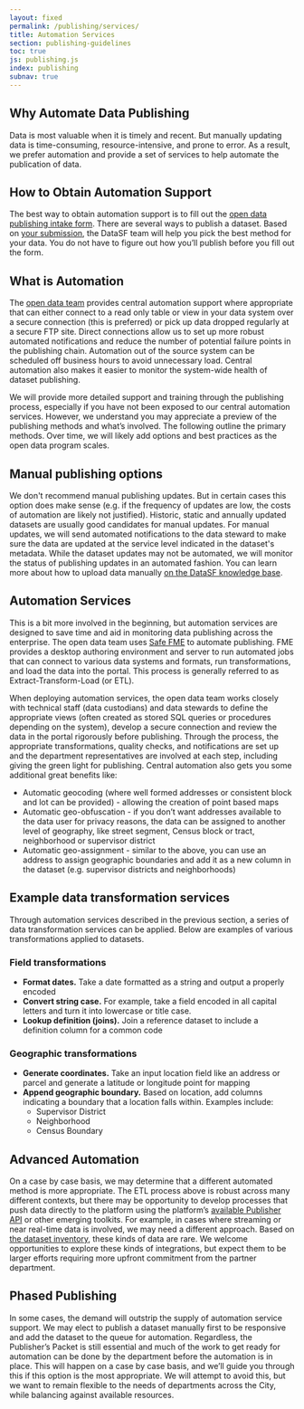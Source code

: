 ```yaml
---
layout: fixed
permalink: /publishing/services/
title: Automation Services
section: publishing-guidelines
toc: true
js: publishing.js
index: publishing
subnav: true
---
```

## Why Automate Data Publishing
Data is most valuable when it is timely and recent. But manually updating data is time-consuming, resource-intensive, and prone to error. As a result, we prefer automation and provide a set of services to help automate the publication of data. 

## How to Obtain Automation Support
The best way to obtain automation support is to fill out the [open data publishing intake form](http://datasf.org/publishing/). There are several ways to publish a dataset. Based on [your submission]({{site.baseurl}}/publishing), the DataSF team will help you pick the best method for your data. You do not have to figure out how you’ll publish before you fill out the form.

## What is Automation
The [open data team](http://datasf.org/about) provides central automation support where appropriate that can either connect to a read only table or view in your data system over a secure connection (this is preferred) or pick up data dropped regularly at a secure FTP site. Direct connections allow us to set up more robust automated notifications and reduce the number of potential failure points in the publishing chain. Automation out of the source system can be scheduled off business hours to avoid unnecessary load. Central automation also makes it easier to monitor the system-wide health of dataset publishing.

We will provide more detailed support and training through the publishing process, especially if you have not been exposed to our central automation services. However, we understand you may appreciate a preview of the publishing methods and what’s involved. The following outline the primary methods. Over time, we will likely add options and best practices as the open data program scales.

## Manual publishing options
We don't recommend manual publishing updates. But in certain cases this option does make sense (e.g. if the frequency of updates are low, the costs of automation are likely not justified). Historic, static and annually updated datasets are usually good candidates for manual updates. For manual updates, we will send automated notifications to the data steward to make sure the data are updated at the service level indicated in the dataset's metadata. While the dataset updates may not be automated, we will monitor the status of publishing updates in an automated fashion. You can learn more about how to upload data manually [on the DataSF knowledge base](http://support.datasf.org/customer/en/portal/articles/2234233-manually-uploading-data-on-the-open-data-portal).

## Automation Services
This is a bit more involved in the beginning, but automation services are designed to save time and aid in monitoring data publishing across the enterprise. The open data team uses [Safe FME](http://www.safe.com/) to automate publishing. FME provides a desktop authoring environment and server to run automated jobs that can connect to various data systems and formats, run transformations, and load the data into the portal. This process is generally referred to as Extract-Transform-Load (or ETL). 

When deploying automation services, the open data team works closely with technical staff (data custodians) and data stewards to define the appropriate views (often created as stored SQL queries or procedures depending on the system), develop a secure connection and review the data in the portal rigorously before publishing. Through the process, the appropriate transformations, quality checks, and notifications are set up and the department representatives are involved at each step, including giving the green light for publishing. Central automation also gets you some additional great benefits like:

- Automatic geocoding (where well formed addresses or consistent block and lot can be provided) - allowing the creation of point based maps
- Automatic geo-obfuscation - if you don’t want addresses available to the data user for privacy reasons, the data can be assigned to another level of geography, like street segment, Census block or tract, neighborhood or supervisor district
- Automatic geo-assignment - similar to the above, you can use an address to assign geographic boundaries and add it as a new column in the dataset (e.g. supervisor districts and neighborhoods)

## Example data transformation services
Through automation services described in the previous section, a series of data transformation services can be applied. Below are examples of various transformations applied to datasets.

### Field transformations

- **Format dates.** Take a date formatted as a string and output a properly encoded
- **Convert string case.** For example, take a field encoded in all capital letters and turn it into lowercase or title case.
- **Lookup definition (joins).** Join a reference dataset to include a definition column for a common code 

### Geographic transformations

- **Generate coordinates.** Take an input location field like an address or parcel and generate a latitude or longitude point for mapping
- **Append geographic boundary.** Based on location, add columns indicating a boundary that a location falls within. Examples include:
    - Supervisor District
    - Neighborhood
    - Census Boundary

## Advanced Automation
On a case by case basis, we may determine that a different automated method is more appropriate. The ETL process above is robust across many different contexts, but there may be opportunity to develop processes that push data directly to the platform using the platform’s [available Publisher API](http://dev.socrata.com/publishers/getting-started.html) or other emerging toolkits. For example, in cases where streaming or near real-time data is involved, we may need a different approach. Based on [the dataset inventory](https://data.sfgov.org/City-Management-and-Ethics/Dataset-Inventory/y8fp-fbf5), these kinds of data are rare. We welcome opportunities to explore these kinds of integrations, but expect them to be larger efforts requiring more upfront commitment from the partner department.

## Phased Publishing
In some cases, the demand will outstrip the supply of automation service support. We may elect to publish a dataset manually first to be responsive and add the dataset to the queue for automation. Regardless, the Publisher’s Packet is still essential and much of the work to get ready for automation can be done by the department before the automation is in place. This will happen on a case by case basis, and we’ll guide you through this if this option is the most appropriate. We will attempt to avoid this, but we want to remain flexible to the needs of departments across the City, while balancing against available resources.
